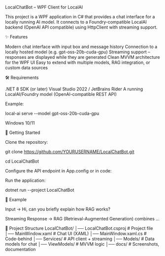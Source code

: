 LocalChatBot – WPF Client for LocalAI

This project is a WPF application in C# that provides a chat interface for a locally running AI model.
It connects to a Foundry-compatible LocalAI backend (OpenAI API compatible) using HttpClient with streaming support.

✨ Features

  Modern chat interface with input box and message history
  Connection to a locally hosted model (e.g. gpt-oss-20b-cuda-gpu)
  Streaming support – responses are displayed while they are generated
  Clean MVVM architecture for the WPF UI
  Easy to extend with multiple models, RAG integration, or custom data sources

🛠 Requirements

  .NET 8 SDK (or later)
  Visual Studio 2022 / JetBrains Rider
  A running LocalAI/Foundry model (OpenAI-compatible REST API)

Example:

  local-ai serve --model gpt-oss-20b-cuda-gpu

Windows 10/11

🚀 Getting Started

  Clone the repository:

  git clone https://github.com/YOURUSERNAME/LocalChatBot.git
  
  cd LocalChatBot

  Configure the API endpoint in App.config or in code:

  <add key="ApiBaseUrl" value="http://localhost:8080/v1/chat/completions" />

Run the application:

  dotnet run --project LocalChatBot

💬 Example

  Input →
  Hi, can you briefly explain how RAG works?


  Streaming Response →
  RAG (Retrieval-Augmented Generation) combines ...

📂 Project Structure
LocalChatBot/
│── LocalChatBot.csproj       # Project file
│── MainWindow.xaml           # Chat UI (XAML)
│── MainWindow.xaml.cs        # Code-behind
│── Services/                 # API client + streaming
│── Models/                   # Data models for chat
│── ViewModels/               # MVVM logic
│── docs/                     # Screenshots, documentation

